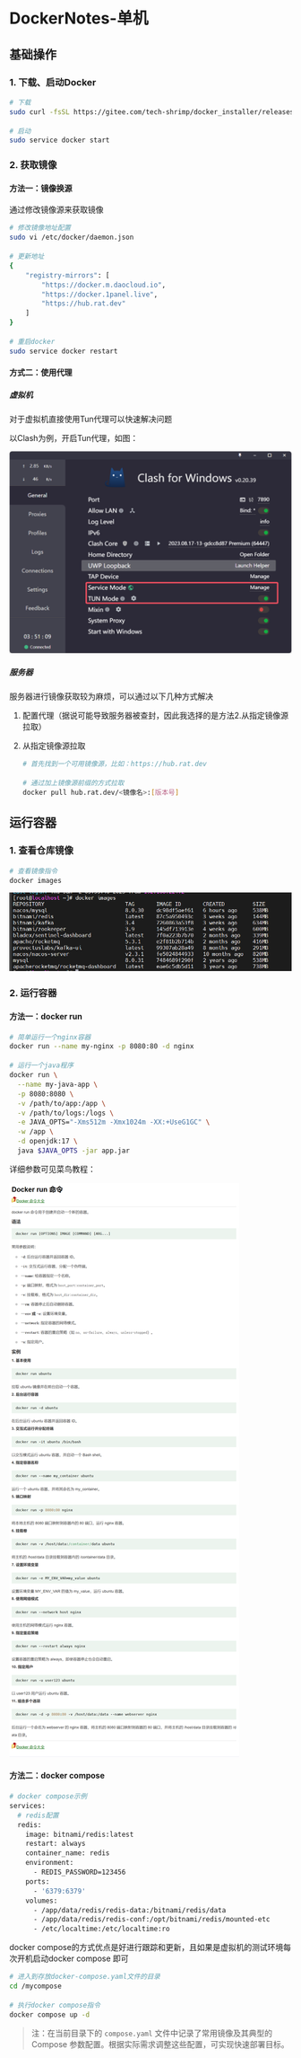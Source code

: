 # DockerNotes-单机

## 基础操作

### 1. 下载、启动Docker

```bash
# 下载
sudo curl -fsSL https://gitee.com/tech-shrimp/docker_installer/releases/download/latest/linux.sh| bash -s docker --mirror Aliyun

# 启动
sudo service docker start
```

### 2. 获取镜像

#### 方法一：镜像换源

通过修改镜像源来获取镜像

```bash
# 修改镜像地址配置
sudo vi /etc/docker/daemon.json

# 更新地址
{
    "registry-mirrors": [
        "https://docker.m.daocloud.io",
        "https://docker.1panel.live",
        "https://hub.rat.dev"
    ]
}

# 重启docker
sudo service docker restart
```

#### 方式二：使用代理

##### 虚拟机

对于虚拟机直接使用Tun代理可以快速解决问题

以Clash为例，开启Tun代理，如图：

![image-20250102201240059](./images/image-20250102201240059.png)

##### 服务器

服务器进行镜像获取较为麻烦，可以通过以下几种方式解决

1. 配置代理（据说可能导致服务器被查封，因此我选择的是方法2.从指定镜像源拉取）

2. 从指定镜像源拉取

   ```bash
   # 首先找到一个可用镜像源，比如：https://hub.rat.dev
   
   # 通过加上镜像源前缀的方式拉取
   docker pull hub.rat.dev/<镜像名>:[版本号]
   ```

## 运行容器

### 1. 查看仓库镜像

```bash
# 查看镜像指令
docker images
```

![image-20250102204656933](./images/image-20250102204656933.png)

### 2. 运行容器

#### 方法一：docker run

```bash
# 简单运行一个nginx容器
docker run --name my-nginx -p 8080:80 -d nginx

# 运行一个java程序
docker run \
  --name my-java-app \
  -p 8080:8080 \
  -v /path/to/app:/app \
  -v /path/to/logs:/logs \
  -e JAVA_OPTS="-Xms512m -Xmx1024m -XX:+UseG1GC" \
  -w /app \
  -d openjdk:17 \
  java $JAVA_OPTS -jar app.jar
```

详细参数可见菜鸟教程：

![image-20250102205024127](./images/image-20250102205024127.png)

#### 方法二：docker compose

```bash
# docker compose示例
services:
  # redis配置
  redis:
    image: bitnami/redis:latest
    restart: always
    container_name: redis
    environment:
      - REDIS_PASSWORD=123456
    ports:
      - '6379:6379'
    volumes:
      - /app/data/redis/redis-data:/bitnami/redis/data
      - /app/data/redis/redis-conf:/opt/bitnami/redis/mounted-etc
      - /etc/localtime:/etc/localtime:ro
```

docker compose的方式优点是好进行跟踪和更新，且如果是虚拟机的测试环境每次开机启动docker compose 即可

```bash
# 进入到存放docker-compose.yaml文件的目录
cd /mycompose

# 执行docker compose指令
docker compose up -d
```

> 注：在当前目录下的 `compose.yaml` 文件中记录了常用镜像及其典型的 Compose 参数配置。根据实际需求调整这些配置，可实现快速部署目标。